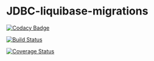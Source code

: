 # JDBC-liquibase-migrations

[![Codacy Badge](https://api.codacy.com/project/badge/Grade/87a0f2a2e5494cb0978659ba4ccd7820)](https://www.codacy.com/app/Max-Tkachenko/JDBC-liquibase-migrations?utm_source=github.com&amp;utm_medium=referral&amp;utm_content=Max-Tkachenko/JDBC-liquibase-migrations&amp;utm_campaign=Badge_Grade)

[![Build Status](https://travis-ci.org/Max-Tkachenko/JDBC-liquibase-migrations.svg?branch=master)](https://travis-ci.org/Max-Tkachenko/JDBC-liquibase-migrations)

[![Coverage Status](https://coveralls.io/repos/github/Max-Tkachenko/JDBC-liquibase-migrations/badge.svg)](https://coveralls.io/github/Max-Tkachenko/JDBC-liquibase-migrations)
